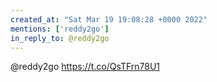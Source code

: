```yaml
---
created_at: "Sat Mar 19 19:08:28 +0000 2022"
mentions: ['reddy2go']
in_reply_to: @reddy2go
---
```


@reddy2go https://t.co/QsTFrn78U1